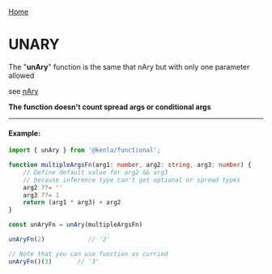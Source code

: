 [Home](./../../README.md)

# UNARY

The "**unAry**" function is the same that nAry but with only one parameter allowed

see [nAry](./../nAry/nAry.md)

**The function doesn't count spread args or conditional args**

--------------
#### Example:
``` typescript
import { unAry } from '@kenla/functional';

function multipleArgsFn(arg1: number, arg2: string, arg3: number) {
    // Define default value for arg2 && arg3
    // because inference type can't get optional or spread types
    arg2 ??= ''
    arg3 ??= 1
    return (arg1 * arg3) + arg2
}

const unAryFn = unAry(multipleArgsFn)

unAryFn(2)            // '2'

// Note that you can use function as curried
unAryFn()(3)       // '3'
```